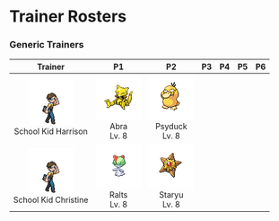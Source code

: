# Trainer Rosters

### Generic Trainers

| Trainer | P1 | P2 | P3 | P4 | P5 | P6 |
|:-------:|:--:|:--:|:--:|:--:|:--:|:--:|
| ![School Kid Harrison](../../assets/trainers/school_kid.png "School Kid Harrison")<br>School Kid Harrison | ![Abra](../../assets/sprites/abra/front.gif "Abra")<br>Abra<br>Lv. 8 | ![Psyduck](../../assets/sprites/psyduck/front.gif "Psyduck")<br>Psyduck<br>Lv. 8 |
| ![School Kid Christine](../../assets/trainers/school_kid.png "School Kid Christine")<br>School Kid Christine | ![Ralts](../../assets/sprites/ralts/front.gif "Ralts")<br>Ralts<br>Lv. 8 | ![Staryu](../../assets/sprites/staryu/front.gif "Staryu")<br>Staryu<br>Lv. 8 |

